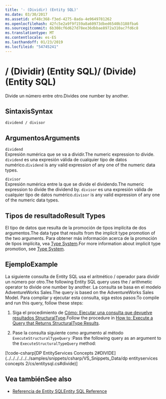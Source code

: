 ```yaml
---
title: '- (Dividir) (Entity SQL)'
ms.date: 03/30/2017
ms.assetid: ef48c368-f3ed-4275-8ada-4e9649781262
ms.openlocfilehash: 42fc5e2a9f9f159a8a60973dbed6540b3188fba6
ms.sourcegitcommit: 6b308cf6d627d78ee36dbbae8972a310ac7fd6c8
ms.translationtype: MT
ms.contentlocale: es-ES
ms.lasthandoff: 01/23/2019
ms.locfileid: "54745241"
---
```

# <a name="-divide-entity-sql"></a><span data-ttu-id="1357c-102">/ (Dividir) (Entity SQL)</span><span class="sxs-lookup"><span data-stu-id="1357c-102">/ (Divide) (Entity SQL)</span></span>
<span data-ttu-id="1357c-103">Divide un número entre otro.</span><span class="sxs-lookup"><span data-stu-id="1357c-103">Divides one number by another.</span></span>  
  
## <a name="syntax"></a><span data-ttu-id="1357c-104">Sintaxis</span><span class="sxs-lookup"><span data-stu-id="1357c-104">Syntax</span></span>  
  
```  
dividend / divisor  
```  
  
## <a name="arguments"></a><span data-ttu-id="1357c-105">Argumentos</span><span class="sxs-lookup"><span data-stu-id="1357c-105">Arguments</span></span>  
 `dividend`  
 <span data-ttu-id="1357c-106">Expresión numérica que se va a dividir.</span><span class="sxs-lookup"><span data-stu-id="1357c-106">The numeric expression to divide.</span></span> <span data-ttu-id="1357c-107">`dividend` es una expresión válida de cualquier tipo de datos numérico.</span><span class="sxs-lookup"><span data-stu-id="1357c-107">`dividend` is any valid expression of any one of the numeric data types.</span></span>  
  
 `divisor`  
 <span data-ttu-id="1357c-108">Expresión numérica entre la que se divide el dividendo.</span><span class="sxs-lookup"><span data-stu-id="1357c-108">The numeric expression to divide the dividend by.</span></span> <span data-ttu-id="1357c-109">`divisor` es una expresión válida de cualquier tipo de datos numérico.</span><span class="sxs-lookup"><span data-stu-id="1357c-109">`divisor` is any valid expression of any one of the numeric data types.</span></span>  
  
## <a name="result-types"></a><span data-ttu-id="1357c-110">Tipos de resultado</span><span class="sxs-lookup"><span data-stu-id="1357c-110">Result Types</span></span>  
 <span data-ttu-id="1357c-111">El tipo de datos que resulta de la promoción de tipos implícita de dos argumentos.</span><span class="sxs-lookup"><span data-stu-id="1357c-111">The data type that results from the implicit type promotion of the two arguments.</span></span> <span data-ttu-id="1357c-112">Para obtener más información acerca de la promoción de tipos implícita, vea [Type System](../../../../../../docs/framework/data/adonet/ef/language-reference/type-system-entity-sql.md).</span><span class="sxs-lookup"><span data-stu-id="1357c-112">For more information about implicit type promotion, see [Type System](../../../../../../docs/framework/data/adonet/ef/language-reference/type-system-entity-sql.md).</span></span>  
  
## <a name="example"></a><span data-ttu-id="1357c-113">Ejemplo</span><span class="sxs-lookup"><span data-stu-id="1357c-113">Example</span></span>  
 <span data-ttu-id="1357c-114">La siguiente consulta de Entity SQL usa el aritmético / operador para dividir un número por otro.</span><span class="sxs-lookup"><span data-stu-id="1357c-114">The following Entity SQL query uses the / arithmetic operator to divide one number by another.</span></span> <span data-ttu-id="1357c-115">La consulta se basa en el modelo AdventureWorks Sales.</span><span class="sxs-lookup"><span data-stu-id="1357c-115">The query is based on the AdventureWorks Sales Model.</span></span> <span data-ttu-id="1357c-116">Para compilar y ejecutar esta consulta, siga estos pasos:</span><span class="sxs-lookup"><span data-stu-id="1357c-116">To compile and run this query, follow these steps:</span></span>  
  
1.  <span data-ttu-id="1357c-117">Siga el procedimiento de [Cómo: Ejecutar una consulta que devuelve resultados StructuralType](../../../../../../docs/framework/data/adonet/ef/how-to-execute-a-query-that-returns-structuraltype-results.md).</span><span class="sxs-lookup"><span data-stu-id="1357c-117">Follow the procedure in [How to: Execute a Query that Returns StructuralType Results](../../../../../../docs/framework/data/adonet/ef/how-to-execute-a-query-that-returns-structuraltype-results.md).</span></span>  
  
2.  <span data-ttu-id="1357c-118">Pase la consulta siguiente como argumento al método `ExecuteStructuralTypeQuery` :</span><span class="sxs-lookup"><span data-stu-id="1357c-118">Pass the following query as an argument to the `ExecuteStructuralTypeQuery` method:</span></span>  
  
 [!code-csharp[DP EntityServices Concepts 2#DIVIDE](../../../../../../samples/snippets/csharp/VS_Snippets_Data/dp entityservices concepts 2/cs/entitysql.cs#divide)]  
  
## <a name="see-also"></a><span data-ttu-id="1357c-119">Vea también</span><span class="sxs-lookup"><span data-stu-id="1357c-119">See also</span></span>
- [<span data-ttu-id="1357c-120">Referencia de Entity SQL</span><span class="sxs-lookup"><span data-stu-id="1357c-120">Entity SQL Reference</span></span>](../../../../../../docs/framework/data/adonet/ef/language-reference/entity-sql-reference.md)
